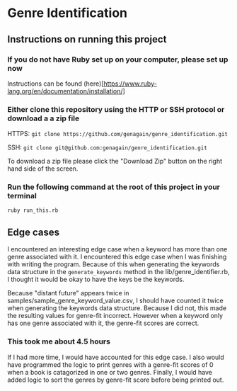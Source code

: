 # Genre Identification

Instructions on running this project
------

### If you do not have Ruby set up on your computer, please set up now
Instructions can be found (here)[https://www.ruby-lang.org/en/documentation/installation/]

### Either clone this repository using the HTTP or SSH protocol or download a a zip file

HTTPS: ```git clone https://github.com/genagain/genre_identification.git```

SSH: ```git clone git@github.com:genagain/genre_identification.git```

To download a zip file please click the "Download Zip" button on the right hand side of the screen.

### Run the following command at the root of this project in your terminal
```ruby run_this.rb```

Edge cases
------
I encountered an interesting edge case when a keyword has more than one genre associated with it. I encountered this edge case when I was finishing with writing the program. Because of this when generating the keywords data structure in the ```generate_keywords``` method in the lib/genre_identifier.rb, I thought it would be okay to have the keys be the keywords. 

Because "distant future" appears twice in samples/sample_genre_keyword_value.csv, I should have counted it twice when generating the keywords data structure. Because I did not, this made the resulting values for genre-fit incorrect. However when a keyword only has one genre associated with it, the genre-fit scores are correct.

### This took me about 4.5 hours
If I had more time, I would have accounted for this edge case. I also would have programmed the logic to print genres with a genre-fit scores of 0 when a book is catagorized in one or two genres. Finally, I would have added logic to sort the genres by genre-fit score before being printed out. 
